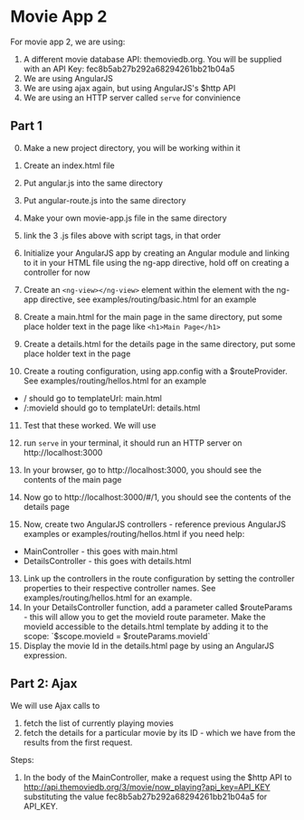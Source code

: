 # Movie App 2

For movie app 2, we are using:

1. A different movie database API: themoviedb.org. You will be supplied with an API Key: fec8b5ab27b292a68294261bb21b04a5
2. We are using AngularJS
3. We are using ajax again, but using AngularJS's $http API
4. We are using an HTTP server called `serve` for convinience

## Part 1

0. Make a new project directory, you will be working within it
1. Create an index.html file
2. Put angular.js into the same directory
3. Put angular-route.js into the same directory
4. Make your own movie-app.js file in the same directory
5. link the 3 .js files above with script tags, in that order

6. Initialize your AngularJS app by creating an Angular module and linking to it in your HTML file using the ng-app directive, hold off on creating a controller for now

7. Create an `<ng-view></ng-view>` element within the element with the ng-app directive, see examples/routing/basic.html for an example

8. Create a main.html for the main page in the same directory, put some place holder text in the page like `<h1>Main Page</h1>`

9. Create a details.html for the details page in the same directory, put some place holder text in the page

10. Create a routing configuration, using app.config with a $routeProvider. See examples/routing/hellos.html for an example
  * / should go to templateUrl: main.html
  * /:movieId should go to templateUrl: details.html

11. Test that these worked. We will use
  1. run `serve` in your terminal, it should run an HTTP server on http://localhost:3000

  2. In your browser, go to http://localhost:3000, you should see the contents of the main page
  3. Now go to http://localhost:3000/#/1, you should see the contents of the details page
12. Now, create two AngularJS controllers - reference previous AngularJS examples or examples/routing/hellos.html if you need help:
  * MainController - this goes with main.html
  * DetailsController - this goes with details.html
13. Link up the controllers in the route configuration by setting the controller properties to their respective controller names. See examples/routing/hellos.html for an example.
14. In your DetailsController function, add a parameter called $routeParams - this will allow you to get the movieId route parameter. Make the movieId accessible to the details.html template by adding it to the scope: `$scope.movieId = $routeParams.movieId`
15. Display the movie Id in the details.html page by using an AngularJS expression.

## Part 2: Ajax

We will use Ajax calls to

1. fetch the list of currently playing movies
2. fetch the details for a particular movie by its ID - which we have from the results from the first request.

Steps:

1. In the body of the MainController, make a request using the $http API to http://api.themoviedb.org/3/movie/now_playing?api_key=API_KEY substituting the value fec8b5ab27b292a68294261bb21b04a5 for API_KEY.
